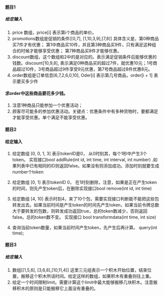 #### 题目1
##### 给定输入
1. price 数组，price[i] 表示第i个商品的单价。
2. promotions数组是促销的条件[[0,7], [1,10,3,9],[7,8]] 具体含义是，第0种商品买7件才有优惠； 第1中商品买10件，并且第3种商品买9件，只有满足这种组合的时候才能够享受优惠； 第7种商品买8件才能够优惠。
3. discount数组，这个数组和2中的是对应的。表示满足促销条件后能够优惠的钱数。discount[10,9,8], 表示满足0种商品买的超过7件，就优惠10元；1号商品超过10件，3号商品超过9件享受9元优惠，第7号商品超过8件优惠8元。
4. order数组是订单信息[6,7,2,6,0,10],  Oder[i] 表示第几号商品，order[i + 1] 表示要买多少件
#### 求order中这些商品要花多少钱。
1. 注意1种商品只能参加一个优惠活动；
2. 顾客尽可能多的参加优惠活动。关键点：优惠条件中有多种货物时，要都满足才能享受优惠。单个满足不能享受优惠。




#### 题目2
#### 给定输入
1. 给定数组 [0, 0, 1, 3] 表示tokenID是0， 从0时刻其，每个1秒中产生3个token。 实现接口bool addRule(int id, int time, int interval, int number) .如果列表中已有相同的ID则返回false。如果没有则添加成功。添加时刻就要生成number个token

2. 给定数组 [0, 1] 表示tokenID 0， 在1时刻删除，注意，如果是正在产生token的时间，则先产生token后，在删除实现接口bool remove(int id, int time)

3. 给定数组 [4, 10] 表示时刻4，来了10个包，需要实现接口判断能不能把这些包转发出去。如果当前时间是产生token的时间先产生token，如果当前令牌总数大于要转发的包数，则转发成功返回true，总的token数减少，否则返回false。总的token数不变。 实现接口 bool transformdata(int time, int size)

4. 查询当前token数量，如果当前时间产生token，先产生后再计算。 query(int time);


#### 题目3
##### 给定输入
1. 数组[[1,5,6], [3,6,8],[10,11,4]]  这里三元组表示一个积木开始位置，结束位置，搬移这个积木所话时间。给定这样的数组，如果积木有重叠则往上重。
2. 给定一个时间限制limit。需要计算这个limit中最大能够搬移几块积木。注意搬移积木的原则是只能搬移它上面没有重叠的。
